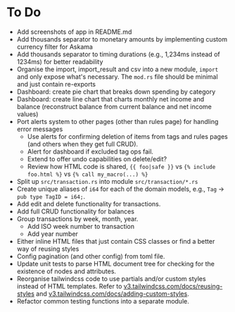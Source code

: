 # To Do

- Add screenshots of app in README.md
- Add thousands separator to monetary amounts by implementing custom currency filter for Askama
- Add thousands separator to timing durations (e.g., 1,234ms instead of 1234ms) for better readability
- Organise the import, import_result and csv into a new module, `import` and only expose what's necessary. The `mod.rs` file should be minimal and just contain re-exports
- Dashboard: create pie chart that breaks down spending by category 
- Dashboard: create line chart that charts monthly net income and balance (reconstruct balance from current balance and net income values)
- Port alerts system to other pages (other than rules page) for handling error messages
  - Use alerts for confirming deletion of items from tags and rules pages (and others when they get full CRUD).
  - Alert for dashboard if excluded tag ops fail.
  - Extend to offer undo capabilities on delete/edit?
  - Review how HTML code is shared, `{{ foo|safe }}` vs `{% include foo.html %}` vs `{% call my_macro(...) %}`
- Split up `src/transaction.rs` into module `src/transaction/*.rs`
- Create unique aliases of `i64` for each of the domain models, e.g., `Tag` -> `pub type TagID = i64;`.
- Add edit and delete functionality for transactions.
- Add full CRUD functionality for balances
- Group transactions by week, month, year.
  - Add ISO week number to transaction
  - Add year number
- Either inline HTML files that just contain CSS classes or find a better way of reusing styles
- Config pagination (and other config) from toml file.
- Update unit tests to parse HTML document tree for checking for the existence
  of nodes and attributes.
- Reorganise tailwindcss code to use partials and/or custom styles instead of
  HTML templates.
  Refer to [v3.tailwindcss.com/docs/reusing-styles](https://v3.tailwindcss.com/docs/reusing-styles) and [v3.tailwindcss.com/docs/adding-custom-styles](https://v3.tailwindcss.com/docs/adding-custom-styles).
- Refactor common testing functions into a separate module.
